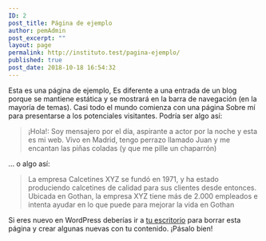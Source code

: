 ```yaml
---
ID: 2
post_title: Página de ejemplo
author: pemAdmin
post_excerpt: ""
layout: page
permalink: http://instituto.test/pagina-ejemplo/
published: true
post_date: 2018-10-18 16:54:32
---
```

Esta es una página de ejemplo, Es diferente a una entrada de un blog porque se mantiene estática y se mostrará en la barra de navegación (en la mayoría de temas). Casi todo el mundo comienza con una página Sobre mí para presentarse a los potenciales visitantes. Podría ser algo así: <blockquote>¡Hola!: Soy mensajero por el día, aspirante a actor por la noche y esta es mi web. Vivo en Madrid, tengo perrazo llamado Juan y me encantan las piñas coladas (y que me pille un chaparrón)</blockquote> … o algo así: <blockquote>La empresa Calcetines XYZ se fundó en 1971, y ha estado produciendo calcetines de calidad para sus clientes desde entonces. Ubicada en Gothan, la empresa XYZ tiene más de 2.000 empleados e intenta ayudar en lo que puede para mejorar la vida en Gothan</blockquote> Si eres nuevo en WordPress deberías ir a <a href="http://localhost:8888/instituto.dev/wp-admin/">tu escritorio</a> para borrar esta página y crear algunas nuevas con tu contenido. ¡Pásalo bien!